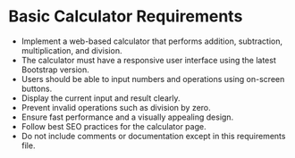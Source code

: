 # Basic Calculator Requirements
- Implement a web-based calculator that performs addition, subtraction, multiplication, and division.
- The calculator must have a responsive user interface using the latest Bootstrap version.
- Users should be able to input numbers and operations using on-screen buttons.
- Display the current input and result clearly.
- Prevent invalid operations such as division by zero.
- Ensure fast performance and a visually appealing design.
- Follow best SEO practices for the calculator page.
- Do not include comments or documentation except in this requirements file.
